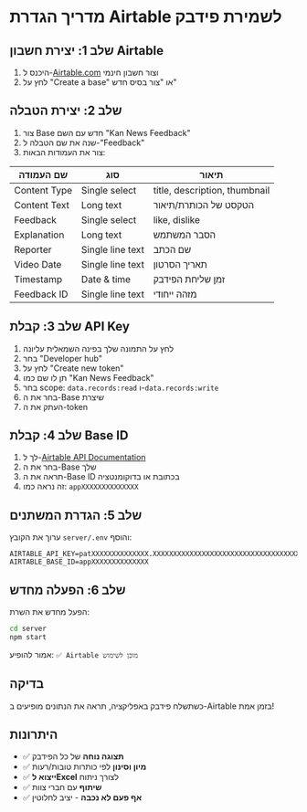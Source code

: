 # מדריך הגדרת Airtable לשמירת פידבק

## שלב 1: יצירת חשבון Airtable

1. היכנס ל-[Airtable.com](https://airtable.com) וצור חשבון חינמי
2. לחץ על "Create a base" או "צור בסיס חדש"

## שלב 2: יצירת הטבלה

1. צור Base חדש עם השם "Kan News Feedback"
2. שנה את שם הטבלה ל-"Feedback"
3. צור את העמודות הבאות:

| שם העמודה | סוג | תיאור |
|-----------|-----|--------|
| Content Type | Single select | title, description, thumbnail |
| Content Text | Long text | הטקסט של הכותרת/תיאור |
| Feedback | Single select | like, dislike |
| Explanation | Long text | הסבר המשתמש |
| Reporter | Single line text | שם הכתב |
| Video Date | Single line text | תאריך הסרטון |
| Timestamp | Date & time | זמן שליחת הפידבק |
| Feedback ID | Single line text | מזהה ייחודי |

## שלב 3: קבלת API Key

1. לחץ על התמונה שלך בפינה השמאלית עליונה
2. בחר "Developer hub"
3. לחץ על "Create new token"
4. תן לו שם כמו "Kan News Feedback"
5. בחר scope: `data.records:read` ו-`data.records:write`
6. בחר את ה-Base שיצרת
7. העתק את ה-token

## שלב 4: קבלת Base ID

1. לך ל-[Airtable API Documentation](https://airtable.com/developers/web/api/introduction)
2. בחר את ה-Base שלך
3. תראה את ה-Base ID בכתובת או בדוקומנטציה
4. זה נראה כמו: `appXXXXXXXXXXXXXX`

## שלב 5: הגדרת המשתנים

ערוך את הקובץ `server/.env` והוסף:

```env
AIRTABLE_API_KEY=patXXXXXXXXXXXXXX.XXXXXXXXXXXXXXXXXXXXXXXXXXXXXXXXXXXXXXXXXXXXXXXXX
AIRTABLE_BASE_ID=appXXXXXXXXXXXXXX
```

## שלב 6: הפעלה מחדש

הפעל מחדש את השרת:

```bash
cd server
npm start
```

אמור להופיע: `✅ Airtable מוכן לשימוש`

## בדיקה

כשתשלח פידבק באפליקציה, תראה את הנתונים מופיעים ב-Airtable בזמן אמת!

## היתרונות

- ✅ **תצוגה נוחה** של כל הפידבק
- ✅ **מיון וסינון** לפי כותרות טובות/רעות  
- ✅ **ייצוא לExcel** לצורך ניתוח
- ✅ **שיתוף** עם חברי צוות
- ✅ **אף פעם לא נכבה** - יציב לחלוטין 